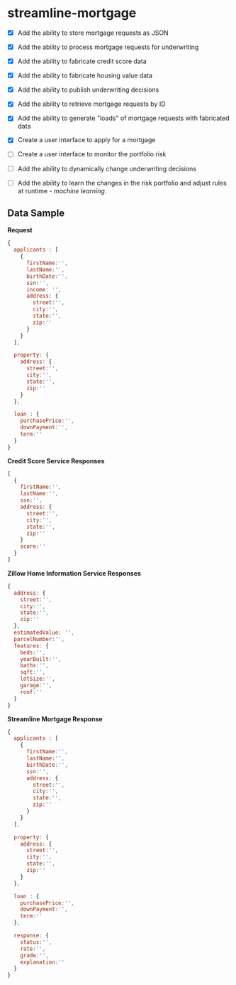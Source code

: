 # streamline-mortgage

- [x] Add the ability to store mortgage requests as JSON
- [x] Add the ability to process mortgage requests for underwriting
- [x] Add the ability to fabricate credit score data
- [x] Add the ability to fabricate housing value data
- [x] Add the ability to publish underwriting decisions
- [x] Add the ability to retrieve mortgage requests by ID
- [x] Add the ability to generate "loads" of mortgage requests with fabricated data
- [x] Create a user interface to apply for a mortgage
- [ ] Create a user interface to monitor the portfolio risk
- [ ] Add the ability to dynamically change underwriting decisions
- [ ] Add the ability to learn the changes in the risk portfolio and adjust rules at runtime - _machine learning_.


## Data Sample

__Request__

```javascript
{
  applicants : [
    {
      firstName:'',
      lastName:'',
      birthDate:'',
      ssn:'',
      income: '',
      address: {
        street:'',
        city:'',
        state:'',
        zip:''
      }
    }
  ],

  property: {
    address: {
      street:'',
      city:'',
      state:'',
      zip:''
    }
  },

  loan : {
    purchasePrice:'',
    downPayment:'',
    term:''
  }
}
```

__Credit Score Service Responses__

```javascript
[
  {
    firstName:'',
    lastName:'',
    ssn:'',
    address: {
      street:'',
      city:'',
      state:'',
      zip:''
    }
    score:''
  }
]
```

__Zillow Home Information Service Responses__

```javascript
{
  address: {
    street:'',
    city:'',
    state:'',
    zip:''
  },
  estimatedValue: '',
  parcelNumber:'',
  features: {
    beds:'',
    yearBuilt:'',
    baths:'',
    sqft:'',
    lotSize:'',
    garage:'',
    roof:''
  }
}
```


__Streamline Mortgage Response__
```javascript
{
  applicants : [
    {
      firstName:'',
      lastName:'',
      birthDate:'',
      ssn:'',
      address: {
        street:'',
        city:'',
        state:'',
        zip:''
      }
    }
  ],

  property: {
    address: {
      street:'',
      city:'',
      state:'',
      zip:''
    }
  },

  loan : {
    purchasePrice:'',
    downPayment:'',
    term:''
  },

  response: {
    status:'',
    rate:'',
    grade:'',
    explanation:''
  }
}
```
